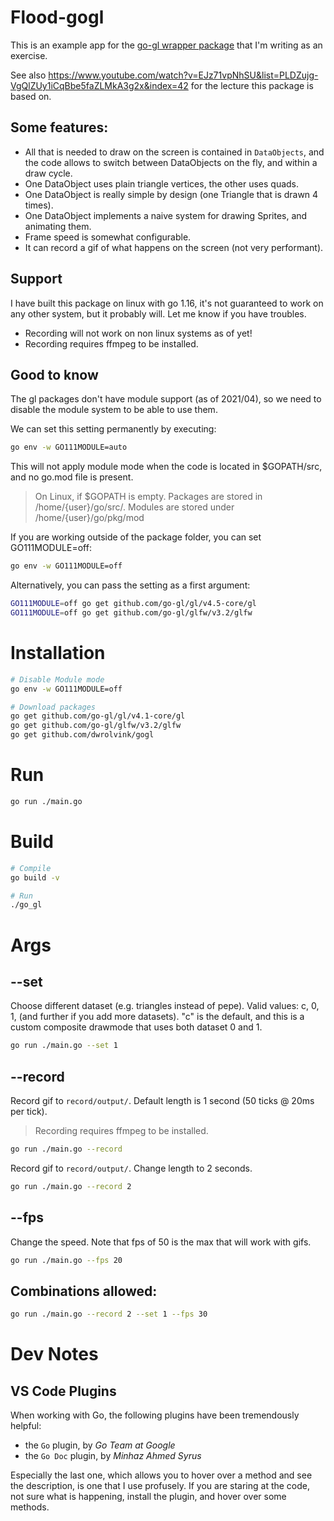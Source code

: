 Flood-gogl
====================
This is an example app for the [go-gl wrapper package](https://github.com/dwrolvink/gogl/tree/main) that I'm writing as an exercise.

See also https://www.youtube.com/watch?v=EJz71vpNhSU&list=PLDZujg-VgQlZUy1iCqBbe5faZLMkA3g2x&index=42 for the lecture this package is based on.

Some features:
--------------------
- All that is needed to draw on the screen is contained in `DataObjects`, and the code allows to switch between DataObjects on the fly, and within a draw cycle.
- One DataObject uses plain triangle vertices, the other uses quads.
- One DataObject is really simple by design (one Triangle that is drawn 4 times).
- One DataObject implements a naive system for drawing Sprites, and animating them.
- Frame speed is somewhat configurable.
- It can record a gif of what happens on the screen (not very performant).

Support 
--------------------
I have built this package on linux with go 1.16, it's not guaranteed to work on any other system, but it probably will. Let me know if you have troubles.
- Recording will not work on non linux systems as of yet!
- Recording requires ffmpeg to be installed.



Good to know
--------------------
The gl packages don't have module support (as of 2021/04), so we need to disable the module system to be able to use them.

We can set this setting permanently by executing:
``` bash
go env -w GO111MODULE=auto
```
This will not apply module mode when the code is located in $GOPATH/src, and no go.mod file is present.

> On Linux, if $GOPATH is empty. Packages are stored in /home/{user}/go/src/. Modules are stored under /home/{user}/go/pkg/mod

If you are working outside of the package folder, you can set GO111MODULE=off:
``` bash 
go env -w GO111MODULE=off
```

Alternatively, you can pass the setting as a first argument:
```bash
GO111MODULE=off go get github.com/go-gl/gl/v4.5-core/gl
GO111MODULE=off go get github.com/go-gl/glfw/v3.2/glfw
```

Installation
====================
```bash
# Disable Module mode
go env -w GO111MODULE=off

# Download packages
go get github.com/go-gl/gl/v4.1-core/gl
go get github.com/go-gl/glfw/v3.2/glfw
go get github.com/dwrolvink/gogl
```

Run
====================
```bash
go run ./main.go 
```

Build
====================
``` bash
# Compile
go build -v

# Run
./go_gl
```

Args
====================
--set
-------------------
Choose different dataset (e.g. triangles instead of pepe). Valid values: c, 0, 1, (and further if you add more datasets).
"c" is the default, and this is a custom composite drawmode that uses both dataset 0 and 1.
```bash
go run ./main.go --set 1
```

--record
-------------------
Record gif to `record/output/`. Default length is 1 second (50 ticks @ 20ms per tick).

> Recording requires ffmpeg to be installed.

```bash
go run ./main.go --record
```

Record gif to `record/output/`. Change length to 2 seconds.
```bash
go run ./main.go --record 2
```

--fps
-------------------
Change the speed. Note that fps of 50 is the max that will work with gifs.
```bash
go run ./main.go --fps 20
```

Combinations allowed:
-------------------
```bash
go run ./main.go --record 2 --set 1 --fps 30
```

Dev Notes
====================
VS Code Plugins
--------------------
When working with Go, the following plugins have been tremendously helpful:
- the `Go` plugin, by *Go Team at Google*
- the `Go Doc` plugin, by *Minhaz Ahmed Syrus*

Especially the last one, which allows you to hover over a method and see the description, is one that I use profusely.
If you are staring at the code, not sure what is happening, install the plugin, and hover over some methods.